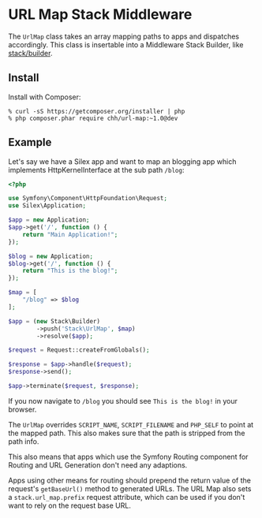 # URL Map Stack Middleware

The `UrlMap` class takes an array mapping paths to apps and dispatches
accordingly. This class is insertable into a Middleware Stack Builder, like
[stack/builder](http://github.com/stackphp/builder).

## Install

Install with Composer:

    % curl -sS https://getcomposer.org/installer | php
    % php composer.phar require chh/url-map:~1.0@dev

## Example

Let's say we have a Silex app and want to map an blogging app which
implements HttpKernelInterface at the sub path `/blog`:

```php
<?php

use Symfony\Component\HttpFoundation\Request;
use Silex\Application;

$app = new Application;
$app->get('/', function () {
    return "Main Application!";
});

$blog = new Application;
$blog->get('/', function () {
    return "This is the blog!";
});

$map = [
    "/blog" => $blog
];

$app = (new Stack\Builder)
        ->push('Stack\UrlMap', $map)
        ->resolve($app);

$request = Request::createFromGlobals();

$response = $app->handle($request);
$response->send();

$app->terminate($request, $response);
```

If you now navigate to `/blog` you should see `This is the blog!` in your
browser.

The `UrlMap` overrides `SCRIPT_NAME`, `SCRIPT_FILENAME` and `PHP_SELF`
to point at the mapped path. This also makes sure that the path is
stripped from the path info.

This also means that apps which use the Symfony Routing component for
Routing and URL Generation don't need any adaptions.

Apps using other means for routing should prepend the return value of the
request's `getBaseUrl()` method to generated URLs. The URL Map also sets a
`stack.url_map.prefix` request attribute, which can be used if you don't want
to rely on the request base URL.
